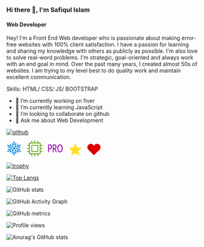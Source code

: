### Hi there 👋, I'm Safiqul Islam
#### Web Developer
Hey! I'm a Front End Web developer who is passionate about making error-free websites with 100% client satisfaction. I have a passion for learning and sharing my knowledge with others as publicly as possible. I'm also love to solve real-word problems. I'm strategic, goal-oriented and always work with an end goal in mind. Over the past many years, I created almost 50s of websites. I am trying to my level best to do quality work and maintain excellent communication. 

Skills: HTML/ CSS/ JS/ BOOTSTRAP

- 🔭 I’m currently working on fiver 
- 🌱 I’m currently learning JavaScript 
- 👯 I’m looking to collaborate on github 
- 💬 Ask me about Web Development 


[<img src='https://cdn.jsdelivr.net/npm/simple-icons@3.0.1/icons/github.svg' alt='github' height='40'>](https://github.com/SafiqulWebDeveloper)  

<a href='https://archiveprogram.github.com/'><img src='https://raw.githubusercontent.com/acervenky/animated-github-badges/master/assets/acbadge.gif' width='40' height='40'></a> <a href='https://docs.github.com/en/developers'><img src='https://raw.githubusercontent.com/acervenky/animated-github-badges/master/assets/devbadge.gif' width='40' height='40'></a> <a href='https://github.com/pricing'><img src='https://raw.githubusercontent.com/acervenky/animated-github-badges/master/assets/pro.gif' width='40' height='40'></a> <a href='https://stars.github.com/'><img src='https://raw.githubusercontent.com/acervenky/animated-github-badges/master/assets/starbadge.gif' width='35' height='35'></a> <a href='https://docs.github.com/en/github/supporting-the-open-source-community-with-github-sponsors'><img src='https://raw.githubusercontent.com/acervenky/animated-github-badges/master/assets/sponsorbadge.gif' width='35' height='35'></a> 

[![trophy](https://github-profile-trophy.vercel.app/?username=SafiqulWebDeveloper)](https://github.com/ryo-ma/github-profile-trophy)

[![Top Langs](https://github-readme-stats.vercel.app/api/top-langs/?username=SafiqulWebDeveloper)](https://github.com/anuraghazra/github-readme-stats)

![GitHub stats](https://github-readme-stats.vercel.app/api?username=SafiqulWebDeveloper&show_icons=true&count_private=true)  

![GitHub Activity Graph](https://activity-graph.herokuapp.com/graph?username=SafiqulWebDeveloper)  

![GitHub metrics](https://metrics.lecoq.io/SafiqulWebDeveloper)  

![Profile views](https://gpvc.arturio.dev/SafiqulWebDeveloper)  



![Anurag's GitHub stats](https://github-readme-stats.vercel.app/api?username=anuraghazra&theme=dark&show_icons=true)

